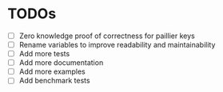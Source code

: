 # TODOs

- [ ] Zero knowledge proof of correctness for paillier keys
- [ ] Rename variables to improve readability and maintainability
- [ ] Add more tests
- [ ] Add more documentation
- [ ] Add more examples
- [ ] Add benchmark tests
